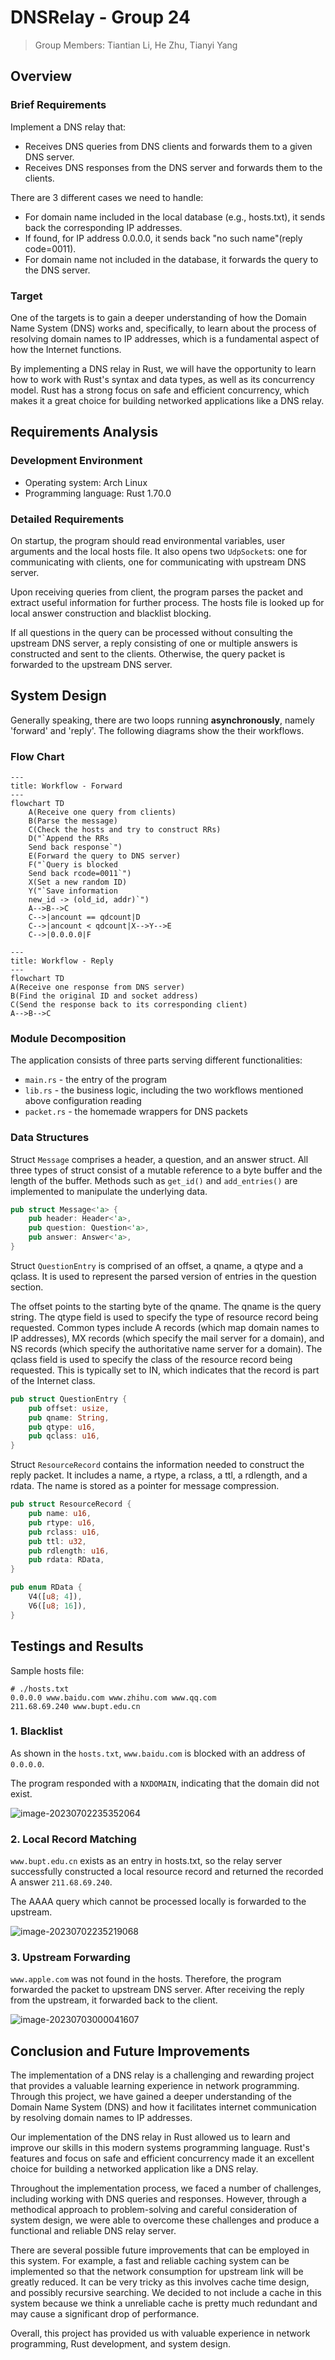 # DNSRelay - Group 24

> Group Members: Tiantian Li, He Zhu, Tianyi Yang

## Overview

###  Brief Requirements

Implement a DNS relay that:

- Receives DNS queries from DNS clients and forwards them to a given DNS server.
- Receives DNS responses from the DNS server and forwards them to the clients.

There are 3 different cases we need to handle:

- For domain name included in the local database (e.g., hosts.txt), it sends back the corresponding IP addresses.
- If found, for IP address 0.0.0.0, it sends back "no such name"(reply code=0011).
- For domain name not included in the database, it forwards the query to the DNS server.

### Target

One of the targets is to gain a deeper understanding of how the Domain Name System (DNS) works and, specifically, to learn about the process of resolving domain names to IP addresses, which is a fundamental aspect of how the Internet functions.

By implementing a DNS relay in Rust, we will have the opportunity to learn how to work with Rust's syntax and data types, as well as its concurrency model. Rust has a strong focus on safe and efficient concurrency, which makes it a great choice for building networked applications like a DNS relay.

## Requirements Analysis

### Development Environment

- Operating system: Arch Linux
- Programming language: Rust 1.70.0

### Detailed Requirements

On startup, the program should read environmental variables, user arguments and the local hosts file. It also opens two `UdpSocket`s: one for communicating with clients, one for communicating with upstream DNS server.

Upon receiving queries from client, the program parses the packet and extract useful information for further process. The hosts file is looked up for local answer construction and blacklist blocking.

If all questions in the query can be processed without consulting the upstream DNS server, a reply consisting of one or multiple answers is constructed and sent to the clients. Otherwise, the query packet is forwarded to the upstream DNS server.

## System Design

Generally speaking, there are two loops running **asynchronously**, namely 'forward' and 'reply'. The following diagrams show the their workflows.

### Flow Chart

```mermaid
---
title: Workflow - Forward
---
flowchart TD
	A(Receive one query from clients)
	B(Parse the message)
	C(Check the hosts and try to construct RRs)
	D("`Append the RRs
	Send back response`")
	E(Forward the query to DNS server)
	F("`Query is blocked
	Send back rcode=0011`")
	X(Set a new random ID)
	Y("`Save information
	new_id -> (old_id, addr)`")
	A-->B-->C
	C-->|ancount == qdcount|D
	C-->|ancount < qdcount|X-->Y-->E
	C-->|0.0.0.0|F
```

```mermaid
---
title: Workflow - Reply
---
flowchart TD
A(Receive one response from DNS server)
B(Find the original ID and socket address)
C(Send the response back to its corresponding client)
A-->B-->C
```

### Module Decomposition

The application consists of three parts serving different functionalities:

- `main.rs` - the entry of the program
- `lib.rs` - the business logic, including the two workflows mentioned above configuration reading
- `packet.rs` - the homemade wrappers for DNS packets

### Data Structures

Struct `Message` comprises a header, a question, and an answer struct. All three types of struct consist of a mutable reference to a byte buffer and the length of the buffer. Methods such as `get_id()` and `add_entries()` are implemented to manipulate the underlying data.

```rust
pub struct Message<'a> {
    pub header: Header<'a>,
    pub question: Question<'a>,
    pub answer: Answer<'a>,
}
```

Struct `QuestionEntry` is comprised of an offset, a qname, a qtype and a qclass. It is used to represent the parsed version of entries in the question section.

The offset points to the starting byte of the qname. The qname is the query string. The qtype field is used to specify the type of resource record being requested. Common types include A records (which map domain names to IP addresses), MX records (which specify the mail server for a domain), and NS records (which specify the authoritative name server for a domain). The qclass field is used to specify the class of the resource record being requested. This is typically set to IN, which indicates that the record is part of the Internet class.

```rust
pub struct QuestionEntry {
    pub offset: usize,
    pub qname: String,
    pub qtype: u16,
    pub qclass: u16,
}
```

Struct `ResourceRecord` contains the information needed to construct the reply packet. It includes a name, a rtype, a rclass, a ttl, a rdlength, and a rdata. The name is stored as a pointer for message compression.

```rust
pub struct ResourceRecord {
    pub name: u16,
    pub rtype: u16,
    pub rclass: u16,
    pub ttl: u32,
    pub rdlength: u16,
    pub rdata: RData,
}

pub enum RData {
    V4([u8; 4]),
    V6([u8; 16]),
}
```

## Testings and Results

Sample hosts file:

```
# ./hosts.txt
0.0.0.0 www.baidu.com www.zhihu.com www.qq.com
211.68.69.240 www.bupt.edu.cn
```

### 1. Blacklist

As shown in the `hosts.txt`, `www.baidu.com` is blocked with an address of `0.0.0.0`.

The program responded with a `NXDOMAIN`, indicating that the domain did not exist.

![image-20230702235352064](/home/arcohol/.config/Typora/typora-user-images/image-20230702235352064.png)

### 2. Local Record Matching

`www.bupt.edu.cn` exists as an entry in hosts.txt, so the relay server successfully constructed a local resource record and returned the recorded A answer `211.68.69.240`.

The AAAA query which cannot be processed locally is forwarded to the upstream.

![image-20230702235219068](/home/arcohol/.config/Typora/typora-user-images/image-20230702235219068.png)

### 3. Upstream Forwarding

`www.apple.com` was not found in the hosts. Therefore, the program forwarded the packet to upstream DNS server. After receiving the reply from the upstream, it forwarded back to the client.

![image-20230703000041607](/home/arcohol/.config/Typora/typora-user-images/image-20230703000041607.png)

## Conclusion and Future Improvements

The implementation of a DNS relay is a challenging and rewarding project that provides a valuable learning experience in network programming. Through this project, we have gained a deeper understanding of the Domain Name System (DNS) and how it facilitates internet communication by resolving domain names to IP addresses.

Our implementation of the DNS relay in Rust allowed us to learn and improve our skills in this modern systems programming language. Rust's features and focus on safe and efficient concurrency made it an excellent choice for building a networked application like a DNS relay.

Throughout the implementation process, we faced a number of challenges, including working with DNS queries and responses. However, through a methodical approach to problem-solving and careful consideration of system design, we were able to overcome these challenges and produce a functional and reliable DNS relay server.

There are several possible future improvements that can be employed in this system. For example, a fast and reliable caching system can be implemented so that the network consumption for upstream link will be greatly reduced. It can be very tricky as this involves cache time design, and possibly recursive searching. We decided to not include a cache in this system because we think a unreliable cache is pretty much redundant and may cause a significant drop of performance.

Overall, this project has provided us with valuable experience in network programming, Rust development, and system design.
